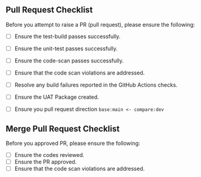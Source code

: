 


## Pull Request Checklist  
Before you attempt to raise a PR (pull request), please ensure the following:
- [ ] Ensure the test-build passes successfully.
- [ ] Ensure the unit-test passes successfully.
- [ ] Ensure the code-scan passes successfully.
- [ ] Ensure that the code scan violations are addressed.
- [ ] Resolve any build failures reported in the GitHub Actions checks.
- [ ] Ensure the UAT Package created.
- [ ] Ensure you pull request direction  ```base:main <- compare:dev ```


## Merge Pull Request Checklist  
Before you approved PR, please  ensure the following:
- [ ] Ensure the codes reviewed.
- [ ] Ensure the PR approved.
- [ ] Ensure that the code scan violations are addressed.
